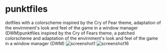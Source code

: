 # punktfiles
dotfiles with a colorscheme inspired by the Cry of Fear theme, adaptation of the envirnment's look and feel of the game in a window manager (DWM)punktfiles inspired by the Cry of Fears theme, a patched colorscheme and adaptation of the envirnment's look and feel of the game in a window manager (DWM)
![screenshot1](https://github.com/user-attachments/assets/f961f974-f7f0-4349-9bc6-104437cf5ea8)
![screenshot16](https://github.com/user-attachments/assets/eff2d4ce-ab37-498b-a0ab-b0c98291fe73)

